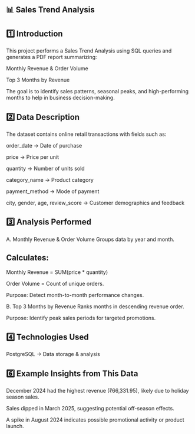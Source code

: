 📊 Sales Trend Analysis
----------------------
1️⃣ Introduction
------------------
This project performs a Sales Trend Analysis using SQL queries and generates a PDF report summarizing:

Monthly Revenue & Order Volume

Top 3 Months by Revenue

The goal is to identify sales patterns, seasonal peaks, and high-performing months to help in business decision-making.

2️⃣ Data Description
--------------------------
The dataset contains online retail transactions with fields such as:

order_date → Date of purchase

price → Price per unit

quantity → Number of units sold

category_name → Product category

payment_method → Mode of payment

city, gender, age, review_score → Customer demographics and feedback

3️⃣ Analysis Performed
--------------------------
A. Monthly Revenue & Order Volume
Groups data by year and month.

Calculates:
--------------

Monthly Revenue = SUM(price * quantity)

Order Volume = Count of unique orders.

Purpose: Detect month-to-month performance changes.

B. Top 3 Months by Revenue
Ranks months in descending revenue order.

Purpose: Identify peak sales periods for targeted promotions.

4️⃣ Technologies Used
------------------------
PostgreSQL → Data storage & analysis

6️⃣ Example Insights from This Data
------------------------------------
December 2024 had the highest revenue (₹66,331.95), likely due to holiday season sales.

Sales dipped in March 2025, suggesting potential off-season effects.

A spike in August 2024 indicates possible promotional activity or product launch.
